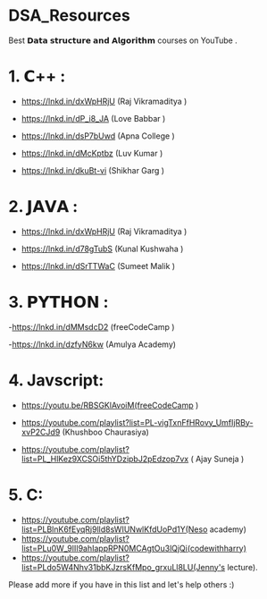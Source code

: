 # DSA_Resources
Best 𝗗𝗮𝘁𝗮 𝘀𝘁𝗿𝘂𝗰𝘁𝘂𝗿𝗲 𝗮𝗻𝗱 𝗔𝗹𝗴𝗼𝗿𝗶𝘁𝗵𝗺
courses on YouTube .

# 1. 𝗖++ :

- https://lnkd.in/dxWpHRjU
(Raj Vikramaditya )

- https://lnkd.in/dP_i8_JA
(Love Babbar )

- https://lnkd.in/dsP7bUwd
(Apna College )

- https://lnkd.in/dMcKptbz
(Luv Kumar )

- https://lnkd.in/dkuBt-vi
(Shikhar Garg )


# 2. 𝗝𝗔𝗩𝗔 :

- https://lnkd.in/dxWpHRjU
(Raj Vikramaditya )

- https://lnkd.in/d78gTubS
(Kunal Kushwaha )

- https://lnkd.in/dSrTTWaC
(Sumeet Malik )



# 3. 𝗣𝗬𝗧𝗛𝗢𝗡 :

-https://lnkd.in/dMMsdcD2 (freeCodeCamp )

-https://lnkd.in/dzfyN6kw
(Amulya Academy)

# 4. Javscript:

- https://youtu.be/RBSGKlAvoiM(freeCodeCamp )

- https://youtube.com/playlist?list=PL-vigTxnFfHRovy_UmfIjRBy-xvP2CJd9
   (Khushboo Chaurasiya)
   
- https://youtube.com/playlist?list=PL_HlKez9XCSOi5thYDzipbJ2pEdzop7vx ( Ajay Suneja )


# 5. C:
 - https://youtube.com/playlist?list=PLBlnK6fEyqRj9lld8sWIUNwlKfdUoPd1Y(Neso academy)
 - https://youtube.com/playlist?list=PLu0W_9lII9ahIappRPN0MCAgtOu3lQjQi(codewithharry)
 - https://youtube.com/playlist?list=PLdo5W4Nhv31bbKJzrsKfMpo_grxuLl8LU(Jenny's lecture).

Please add more if you have in this list and let's help others :)
